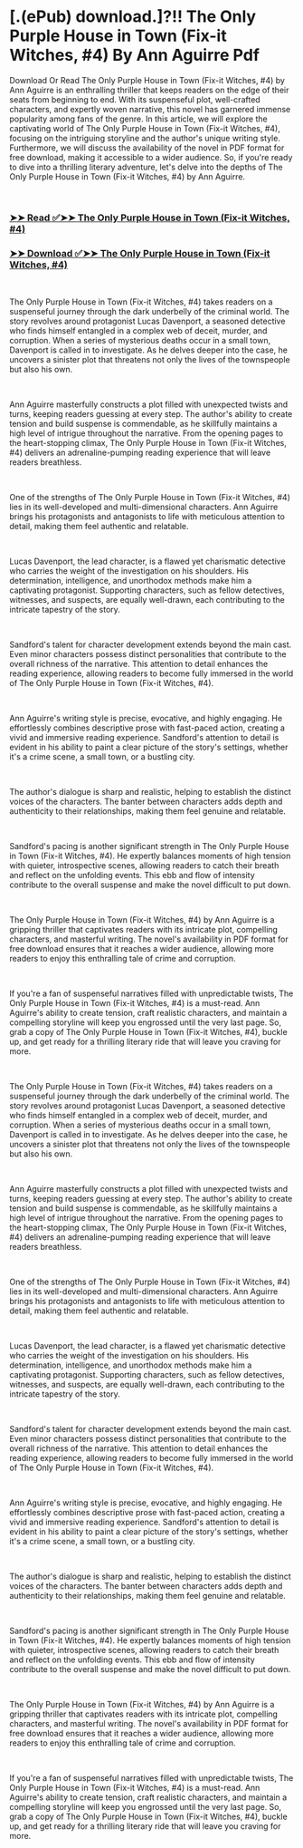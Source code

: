 # [.(ePub) download.]?!! The Only Purple House in Town (Fix-it Witches, #4) By Ann Aguirre Pdf

<p>Download Or Read The Only Purple House in Town (Fix-it Witches, #4) by Ann Aguirre is an enthralling thriller that keeps readers on the edge of their seats from beginning to end. With its suspenseful plot, well-crafted characters, and expertly woven narrative, this novel has garnered immense popularity among fans of the genre. In this article, we will explore the captivating world of The Only Purple House in Town (Fix-it Witches, #4), focusing on the intriguing storyline and the author's unique writing style. Furthermore, we will discuss the availability of the novel in PDF format for free download, making it accessible to a wider audience. So, if you're ready to dive into a thrilling literary adventure, let's delve into the depths of The Only Purple House in Town (Fix-it Witches, #4) by Ann Aguirre.</p>
<p>&nbsp;</p>

### [➤➤ Read ✅➤➤ The Only Purple House in Town (Fix-it Witches, #4)](https://pdfworldnow.com/?book=63103704)

### [➤➤ Download ✅➤➤ The Only Purple House in Town (Fix-it Witches, #4)](https://pdfworldnow.com/?book=63103704)

<p>&nbsp;</p>
<p>The Only Purple House in Town (Fix-it Witches, #4) takes readers on a suspenseful journey through the dark underbelly of the criminal world. The story revolves around protagonist Lucas Davenport, a seasoned detective who finds himself entangled in a complex web of deceit, murder, and corruption. When a series of mysterious deaths occur in a small town, Davenport is called in to investigate. As he delves deeper into the case, he uncovers a sinister plot that threatens not only the lives of the townspeople but also his own.</p>
<p>&nbsp;</p>
<p>Ann Aguirre masterfully constructs a plot filled with unexpected twists and turns, keeping readers guessing at every step. The author's ability to create tension and build suspense is commendable, as he skillfully maintains a high level of intrigue throughout the narrative. From the opening pages to the heart-stopping climax, The Only Purple House in Town (Fix-it Witches, #4) delivers an adrenaline-pumping reading experience that will leave readers breathless.</p>
<p>&nbsp;</p>
<p>One of the strengths of The Only Purple House in Town (Fix-it Witches, #4) lies in its well-developed and multi-dimensional characters. Ann Aguirre brings his protagonists and antagonists to life with meticulous attention to detail, making them feel authentic and relatable.</p>
<p>&nbsp;</p>
<p>Lucas Davenport, the lead character, is a flawed yet charismatic detective who carries the weight of the investigation on his shoulders. His determination, intelligence, and unorthodox methods make him a captivating protagonist. Supporting characters, such as fellow detectives, witnesses, and suspects, are equally well-drawn, each contributing to the intricate tapestry of the story.</p>
<p>&nbsp;</p>
<p>Sandford's talent for character development extends beyond the main cast. Even minor characters possess distinct personalities that contribute to the overall richness of the narrative. This attention to detail enhances the reading experience, allowing readers to become fully immersed in the world of The Only Purple House in Town (Fix-it Witches, #4).</p>
<p>&nbsp;</p>
<p>Ann Aguirre's writing style is precise, evocative, and highly engaging. He effortlessly combines descriptive prose with fast-paced action, creating a vivid and immersive reading experience. Sandford's attention to detail is evident in his ability to paint a clear picture of the story's settings, whether it's a crime scene, a small town, or a bustling city.</p>
<p>&nbsp;</p>
<p>The author's dialogue is sharp and realistic, helping to establish the distinct voices of the characters. The banter between characters adds depth and authenticity to their relationships, making them feel genuine and relatable.</p>
<p>&nbsp;</p>
<p>Sandford's pacing is another significant strength in The Only Purple House in Town (Fix-it Witches, #4). He expertly balances moments of high tension with quieter, introspective scenes, allowing readers to catch their breath and reflect on the unfolding events. This ebb and flow of intensity contribute to the overall suspense and make the novel difficult to put down.</p>
<p>&nbsp;</p>
<p>The Only Purple House in Town (Fix-it Witches, #4) by Ann Aguirre is a gripping thriller that captivates readers with its intricate plot, compelling characters, and masterful writing. The novel's availability in PDF format for free download ensures that it reaches a wider audience, allowing more readers to enjoy this enthralling tale of crime and corruption.</p>
<p>&nbsp;</p>
<p>If you're a fan of suspenseful narratives filled with unpredictable twists, The Only Purple House in Town (Fix-it Witches, #4) is a must-read. Ann Aguirre's ability to create tension, craft realistic characters, and maintain a compelling storyline will keep you engrossed until the very last page. So, grab a copy of The Only Purple House in Town (Fix-it Witches, #4), buckle up, and get ready for a thrilling literary ride that will leave you craving for more.</p>
<p>&nbsp;</p>
<p>The Only Purple House in Town (Fix-it Witches, #4) takes readers on a suspenseful journey through the dark underbelly of the criminal world. The story revolves around protagonist Lucas Davenport, a seasoned detective who finds himself entangled in a complex web of deceit, murder, and corruption. When a series of mysterious deaths occur in a small town, Davenport is called in to investigate. As he delves deeper into the case, he uncovers a sinister plot that threatens not only the lives of the townspeople but also his own.</p>
<p>&nbsp;</p>
<p>Ann Aguirre masterfully constructs a plot filled with unexpected twists and turns, keeping readers guessing at every step. The author's ability to create tension and build suspense is commendable, as he skillfully maintains a high level of intrigue throughout the narrative. From the opening pages to the heart-stopping climax, The Only Purple House in Town (Fix-it Witches, #4) delivers an adrenaline-pumping reading experience that will leave readers breathless.</p>
<p>&nbsp;</p>
<p>One of the strengths of The Only Purple House in Town (Fix-it Witches, #4) lies in its well-developed and multi-dimensional characters. Ann Aguirre brings his protagonists and antagonists to life with meticulous attention to detail, making them feel authentic and relatable.</p>
<p>&nbsp;</p>
<p>Lucas Davenport, the lead character, is a flawed yet charismatic detective who carries the weight of the investigation on his shoulders. His determination, intelligence, and unorthodox methods make him a captivating protagonist. Supporting characters, such as fellow detectives, witnesses, and suspects, are equally well-drawn, each contributing to the intricate tapestry of the story.</p>
<p>&nbsp;</p>
<p>Sandford's talent for character development extends beyond the main cast. Even minor characters possess distinct personalities that contribute to the overall richness of the narrative. This attention to detail enhances the reading experience, allowing readers to become fully immersed in the world of The Only Purple House in Town (Fix-it Witches, #4).</p>
<p>&nbsp;</p>
<p>Ann Aguirre's writing style is precise, evocative, and highly engaging. He effortlessly combines descriptive prose with fast-paced action, creating a vivid and immersive reading experience. Sandford's attention to detail is evident in his ability to paint a clear picture of the story's settings, whether it's a crime scene, a small town, or a bustling city.</p>
<p>&nbsp;</p>
<p>The author's dialogue is sharp and realistic, helping to establish the distinct voices of the characters. The banter between characters adds depth and authenticity to their relationships, making them feel genuine and relatable.</p>
<p>&nbsp;</p>
<p>Sandford's pacing is another significant strength in The Only Purple House in Town (Fix-it Witches, #4). He expertly balances moments of high tension with quieter, introspective scenes, allowing readers to catch their breath and reflect on the unfolding events. This ebb and flow of intensity contribute to the overall suspense and make the novel difficult to put down.</p>
<p>&nbsp;</p>
<p>The Only Purple House in Town (Fix-it Witches, #4) by Ann Aguirre is a gripping thriller that captivates readers with its intricate plot, compelling characters, and masterful writing. The novel's availability in PDF format for free download ensures that it reaches a wider audience, allowing more readers to enjoy this enthralling tale of crime and corruption.</p>
<p>&nbsp;</p>
<p>If you're a fan of suspenseful narratives filled with unpredictable twists, The Only Purple House in Town (Fix-it Witches, #4) is a must-read. Ann Aguirre's ability to create tension, craft realistic characters, and maintain a compelling storyline will keep you engrossed until the very last page. So, grab a copy of The Only Purple House in Town (Fix-it Witches, #4), buckle up, and get ready for a thrilling literary ride that will leave you craving for more.</p>
<p>&nbsp;</p>
